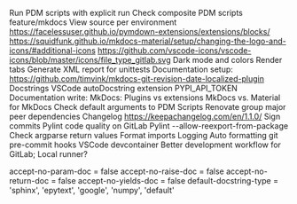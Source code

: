 Run PDM scripts with explicit run
Check composite PDM scripts
feature/mkdocs
	View source per environment
	https://facelessuser.github.io/pymdown-extensions/extensions/blocks/
	https://squidfunk.github.io/mkdocs-material/setup/changing-the-logo-and-icons/#additional-icons
	https://github.com/vscode-icons/vscode-icons/blob/master/icons/file_type_gitlab.svg
	Dark mode and colors
	Render tabs
Generate XML report for unittests
Documentation setup:
	https://github.com/timvink/mkdocs-git-revision-date-localized-plugin
	Docstrings
	VSCode autoDocstring extension
	PYPI_API_TOKEN
Documentation write:
	MkDocs:
		Plugins vs extensions
		MkDocs vs. Material for MkDocs
Check default arguments to PDM Scripts
Renovate group major peer dependencies
Changelog https://keepachangelog.com/en/1.1.0/
Sign commits
Pylint code quality on GitLab
Pylint --allow-reexport-from-package
Check argparse return values
Format imports
Logging
Auto formatting
git pre-commit hooks
VSCode devcontainer
Better development workflow for GitLab; Local runner?



accept-no-param-doc = false
accept-no-raise-doc = false
accept-no-return-doc = false
accept-no-yields-doc = false
default-docstring-type = 'sphinx', 'epytext', 'google', 'numpy', 'default'